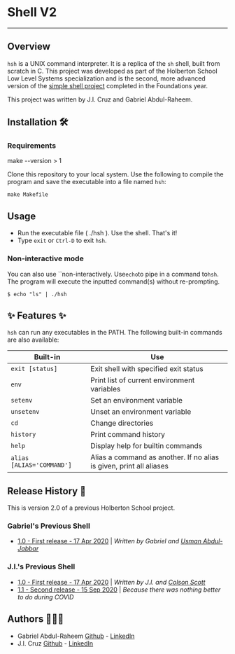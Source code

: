 # Shell V2

---

## Overview

`hsh` is a UNIX command interpreter. It is a replica of the `sh` shell, built from scratch in C. This project was developed as part of the Holberton School Low Level Systems specialization and is the second, more advanced version of the [simple shell project](https://github.com/jicruz96/JISH_A-Custom-Shell-Terminal) completed in the Foundations year.

This project was written by J.I. Cruz and Gabriel Abdul-Raheem.

## Installation 🛠

### Requirements

make --version > 1

Clone this repository to your local system. Use the following to compile the program and save the executable into a file named `hsh`:

```
make Makefile
```

## Usage

- Run the executable file ( ./hsh ). Use the shell. That's it!
- Type `exit` or `Ctrl-D` to exit `hsh`.

### Non-interactive mode

You can also use ``non-interactively. Use`echo`to pipe in a command to`hsh`. The program will execute the inputted command(s) without re-prompting.

```
$ echo "ls" | ./hsh
```

## ✨ Features ✨

`hsh` can run any executables in the PATH. The following built-in commands are also available:

| Built-in                  | Use                                                                 |
| ------------------------- | ------------------------------------------------------------------- |
| `exit [status]`           | Exit shell with specified exit status                               |
| `env`                     | Print list of current environment variables                         |
| `setenv`                  | Set an environment variable                                         |
| `unsetenv`                | Unset an environment variable                                       |
| `cd`                      | Change directories                                                  |
| `history`                 | Print command history                                               |
| `help`                    | Display help for builtin commands                                   |
| `alias [ALIAS='COMMAND']` | Alias a command as another. If no alias is given, print all aliases |

## Release History 🧾

This is version 2.0 of a previous Holberton School project.

### Gabriel's Previous Shell

- [1.0 - First release - 17 Apr 2020](https://github.com/UsmanGTA/simple_shell) | _Written by Gabriel and [Usman Abdul-Jabbar](https://usmanjabbar.com)_

### J.I.'s Previous Shell

- [1.0 - First release - 17 Apr 2020](https://github.com/OctopusHugz/simple_shell/tree/5f9dbb9c0bc978b5f8566eac0ce5cc05496c22a0) | _Written by J.I. and [Colson Scott](https://github.com/OctopusHugz)_
- [1.1 - Second release - 15 Sep 2020](https://github.com/jicruz96/simple_shell) | _Because there was nothing better to do during COVID_

## Authors 👨🏽‍💻

- Gabriel Abdul-Raheem [Github](https://github.com/GabrielAbdul) - [LinkedIn](https://www.linkedin.com/in/gabriel-abdul-raheem-3a1a01144/)
- J.I. Cruz [Github](https://github.com/jicruz96) - [LinkedIn](https://linkedin.com/in/jicruzpr)
